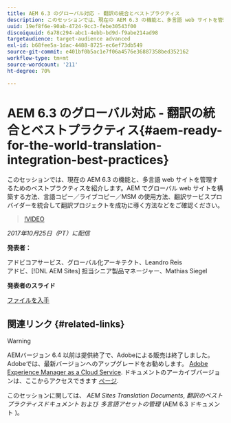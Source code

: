 ```yaml
---
title: AEM 6.3 のグローバル対応 - 翻訳の統合とベストプラクティス
description: このセッションでは、現在の AEM 6.3 の機能と、多言語 web サイトを管理するためのベストプラクティスを紹介します。AEM でグローバル web サイトを構築する方法、言語コピー／ライブコピー／MSM の使用方法、翻訳サービスプロバイダーを統合して翻訳プロジェクトを成功に導く方法などをご確認ください。
uuid: 19ef8f6e-90ab-4724-9cc3-febe30543f00
discoiquuid: 6a78c294-abc1-4ebb-bd9d-f9abe214ad98
targetaudience: target-audience advanced
exl-id: b68fee5a-1dac-4488-8725-ec6ef73db549
source-git-commit: e401bf0b5ac1e7f06a4576e36887358bed352162
workflow-type: tm+mt
source-wordcount: '211'
ht-degree: 70%

---
```


# AEM 6.3 のグローバル対応 - 翻訳の統合とベストプラクティス{#aem-ready-for-the-world-translation-integration-best-practices}

このセッションでは、現在の AEM 6.3 の機能と、多言語 web サイトを管理するためのベストプラクティスを紹介します。AEM でグローバル web サイトを構築する方法、言語コピー／ライブコピー／MSM の使用方法、翻訳サービスプロバイダーを統合して翻訳プロジェクトを成功に導く方法などをご確認ください。

>[!VIDEO](https://video.tv.adobe.com/v/21532/?quality=9)

*2017年10月25日（PT）に配信*

**発表者：**

アドビコアサービス、グローバル化アーキテクト、Leandro Reis\
アドビ、[!DNL AEM Sites] 担当シニア製品マネージャー、Mathias Siegel

**発表者のスライド**

[ファイルを入手](assets/immerse-2017-translationpresentation-rev1.pdf)

## 関連リンク {#related-links}

>[!WARNING]
>
>AEMバージョン 6.4 以前は提供終了で、Adobeによる販売は終了しました。  Adobeでは、最新バージョンへのアップグレードをお勧めします。 [Adobe Experience Manager as a Cloud Service](https://experienceleague.adobe.com/docs/experience-manager-cloud-service.html?lang=ja).  ドキュメントのアーカイブバージョンは、ここからアクセスできます [ページ](https://experienceleague.adobe.com/docs/experience-manager-release-information/aem-release-updates/previous-updates/aem-previous-versions.html?lang=ja).
>
>このセッションに関しては、 *AEM Sites Translation Documents*, *翻訳のベストプラクティスドキュメント* および *多言語アセットの管理* (AEM 6.3 ドキュメント )。
